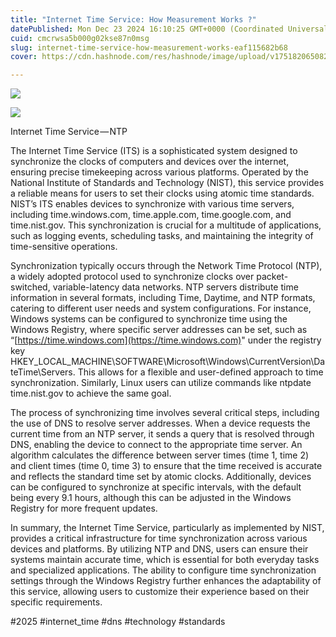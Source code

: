 ```yaml
---
title: "Internet Time Service: How Measurement Works ?"
datePublished: Mon Dec 23 2024 16:10:25 GMT+0000 (Coordinated Universal Time)
cuid: cmcrwsa5b000g02kse87n0msg
slug: internet-time-service-how-measurement-works-eaf115682b68
cover: https://cdn.hashnode.com/res/hashnode/image/upload/v1751820650821/1eae81c8-0f10-4ea4-ae40-1fb214eb353f.png

---
```


![](https://cdn.hashnode.com/res/hashnode/image/upload/v1751820647739/6926de39-a175-4dc8-a726-a2c2014bbdce.png)

![](https://cdn.hashnode.com/res/hashnode/image/upload/v1751820649203/1cb9f4a9-d958-4232-a03f-bfab7cf8c8c9.png)

Internet Time Service — NTP

The Internet Time Service (ITS) is a sophisticated system designed to synchronize the clocks of computers and devices over the internet, ensuring precise timekeeping across various platforms. Operated by the National Institute of Standards and Technology (NIST), this service provides a reliable means for users to set their clocks using atomic time standards. NIST’s ITS enables devices to synchronize with various time servers, including time.windows.com, time.apple.com, time.google.com, and time.nist.gov. This synchronization is crucial for a multitude of applications, such as logging events, scheduling tasks, and maintaining the integrity of time-sensitive operations.

Synchronization typically occurs through the Network Time Protocol (NTP), a widely adopted protocol used to synchronize clocks over packet-switched, variable-latency data networks. NTP servers distribute time information in several formats, including Time, Daytime, and NTP formats, catering to different user needs and system configurations. For instance, Windows systems can be configured to synchronize time using the Windows Registry, where specific server addresses can be set, such as “[https://time.windows.com](https://time.windows.com)" under the registry key HKEY\_LOCAL\_MACHINE\\SOFTWARE\\Microsoft\\Windows\\CurrentVersion\\DateTime\\Servers. This allows for a flexible and user-defined approach to time synchronization. Similarly, Linux users can utilize commands like ntpdate time.nist.gov to achieve the same goal.

The process of synchronizing time involves several critical steps, including the use of DNS to resolve server addresses. When a device requests the current time from an NTP server, it sends a query that is resolved through DNS, enabling the device to connect to the appropriate time server. An algorithm calculates the difference between server times (time 1, time 2) and client times (time 0, time 3) to ensure that the time received is accurate and reflects the standard time set by atomic clocks. Additionally, devices can be configured to synchronize at specific intervals, with the default being every 9.1 hours, although this can be adjusted in the Windows Registry for more frequent updates.

In summary, the Internet Time Service, particularly as implemented by NIST, provides a critical infrastructure for time synchronization across various devices and platforms. By utilizing NTP and DNS, users can ensure their systems maintain accurate time, which is essential for both everyday tasks and specialized applications. The ability to configure time synchronization settings through the Windows Registry further enhances the adaptability of this service, allowing users to customize their experience based on their specific requirements.

#2025 #internet\_time #dns #technology #standards